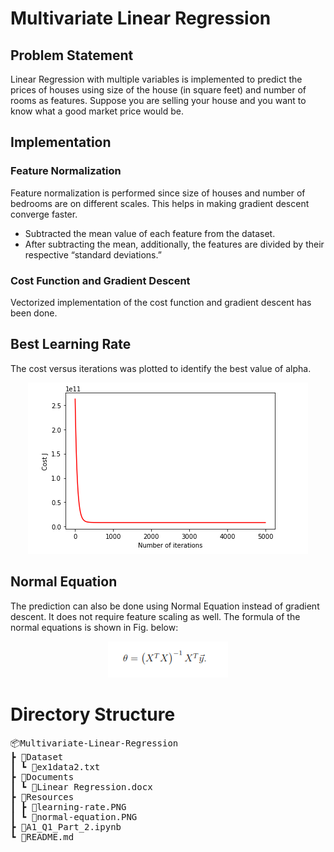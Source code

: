 # Multivariate Linear Regression

## Problem Statement

Linear Regression with multiple variables is implemented to predict the prices of houses using size of the house (in square feet) and number of rooms as features. Suppose you are selling your house and you want to know what a good market price would be.

## Implementation

### Feature Normalization

Feature normalization is performed since size of houses and number of bedrooms are on different scales. This helps in making gradient descent converge faster.

- Subtracted the mean value of each feature from the dataset.
- After subtracting the mean, additionally, the features are divided by their respective “standard deviations.”

### Cost Function and Gradient Descent

Vectorized implementation of the cost function and gradient descent has been done.

## Best Learning Rate

The cost versus iterations was plotted to identify the best value of alpha.

<p align="center">
<img src="/Resources/learning-rate.PNG">
</p>

## Normal Equation

The prediction can also be done using Normal Equation instead of gradient descent. It does not require feature scaling as well. The formula of the normal equations is shown in Fig. below:

<p align="center">
<img src="/Resources/normal-equation.PNG">
</p>

# Directory Structure

<pre>
📦Multivariate-Linear-Regression
┣ 📂Dataset
┃ ┗ 📜ex1data2.txt
┣ 📂Documents
┃ ┗ 📜Linear Regression.docx
┣ 📂Resources
┃ ┣ 📜learning-rate.PNG
┃ ┗ 📜normal-equation.PNG
┣ 📜A1_Q1_Part_2.ipynb
┗ 📜README.md
</pre>
